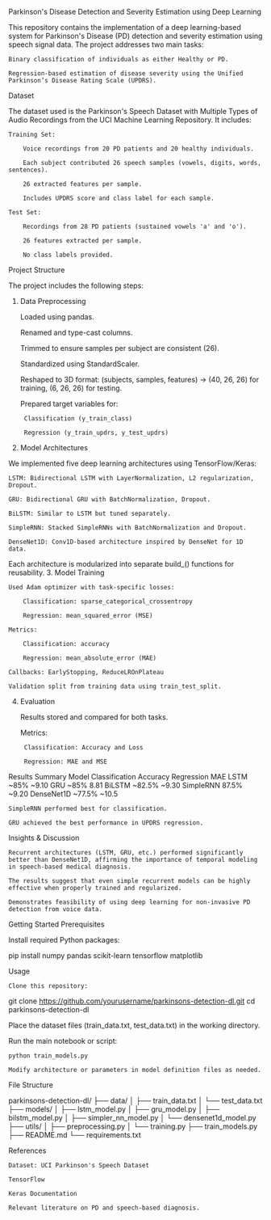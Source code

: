 Parkinson's Disease Detection and Severity Estimation using Deep Learning

This repository contains the implementation of a deep learning-based system for Parkinson's Disease (PD) detection and severity estimation using speech signal data. The project addresses two main tasks:

    Binary classification of individuals as either Healthy or PD.

    Regression-based estimation of disease severity using the Unified Parkinson’s Disease Rating Scale (UPDRS).

Dataset

The dataset used is the Parkinson's Speech Dataset with Multiple Types of Audio Recordings from the UCI Machine Learning Repository. It includes:

    Training Set:

        Voice recordings from 20 PD patients and 20 healthy individuals.

        Each subject contributed 26 speech samples (vowels, digits, words, sentences).

        26 extracted features per sample.

        Includes UPDRS score and class label for each sample.

    Test Set:

        Recordings from 28 PD patients (sustained vowels 'a' and 'o').

        26 features extracted per sample.

        No class labels provided.

 Project Structure

The project includes the following steps:
1. Data Preprocessing

    Loaded using pandas.

    Renamed and type-cast columns.

    Trimmed to ensure samples per subject are consistent (26).

    Standardized using StandardScaler.

    Reshaped to 3D format: (subjects, samples, features) → (40, 26, 26) for training, (6, 26, 26) for testing.

    Prepared target variables for:

        Classification (y_train_class)

        Regression (y_train_updrs, y_test_updrs)

2. Model Architectures

We implemented five deep learning architectures using TensorFlow/Keras:

    LSTM: Bidirectional LSTM with LayerNormalization, L2 regularization, Dropout.

    GRU: Bidirectional GRU with BatchNormalization, Dropout.

    BiLSTM: Similar to LSTM but tuned separately.

    SimpleRNN: Stacked SimpleRNNs with BatchNormalization and Dropout.

    DenseNet1D: Conv1D-based architecture inspired by DenseNet for 1D data.

Each architecture is modularized into separate build_<model>() functions for reusability.
3. Model Training

    Used Adam optimizer with task-specific losses:

        Classification: sparse_categorical_crossentropy

        Regression: mean_squared_error (MSE)

    Metrics:

        Classification: accuracy

        Regression: mean_absolute_error (MAE)

    Callbacks: EarlyStopping, ReduceLROnPlateau

    Validation split from training data using train_test_split.

4. Evaluation

    Results stored and compared for both tasks.

    Metrics:

        Classification: Accuracy and Loss

        Regression: MAE and MSE

 Results Summary
Model	Classification Accuracy	Regression MAE
LSTM	~85%	~9.10
GRU	~85%	8.81 
BiLSTM	~82.5%	~9.30
SimpleRNN	87.5% ~9.20
DenseNet1D	~77.5%	~10.5

    SimpleRNN performed best for classification.

    GRU achieved the best performance in UPDRS regression.

Insights & Discussion

    Recurrent architectures (LSTM, GRU, etc.) performed significantly better than DenseNet1D, affirming the importance of temporal modeling in speech-based medical diagnosis.

    The results suggest that even simple recurrent models can be highly effective when properly trained and regularized.

    Demonstrates feasibility of using deep learning for non-invasive PD detection from voice data.

Getting Started
Prerequisites

Install required Python packages:

pip install numpy pandas scikit-learn tensorflow matplotlib

Usage

    Clone this repository:

git clone https://github.com/yourusername/parkinsons-detection-dl.git
cd parkinsons-detection-dl

Place the dataset files (train_data.txt, test_data.txt) in the working directory.

Run the main notebook or script:

    python train_models.py

    Modify architecture or parameters in model definition files as needed.

 File Structure

parkinsons-detection-dl/
├── data/
│   ├── train_data.txt
│   └── test_data.txt
├── models/
│   ├── lstm_model.py
│   ├── gru_model.py
│   ├── bilstm_model.py
│   ├── simpler_nn_model.py
│   └── densenet1d_model.py
├── utils/
│   ├── preprocessing.py
│   └── training.py
├── train_models.py
├── README.md
└── requirements.txt

 References

    Dataset: UCI Parkinson's Speech Dataset

    TensorFlow

    Keras Documentation

    Relevant literature on PD and speech-based diagnosis.
